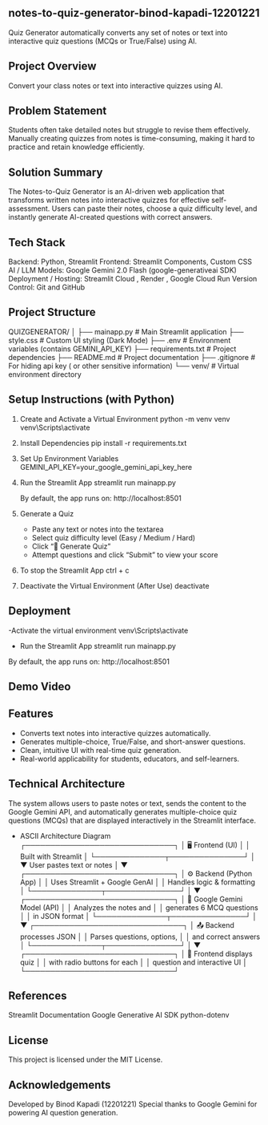 ## notes-to-quiz-generator-binod-kapadi-12201221
Quiz Generator automatically converts any set of notes or text into interactive quiz questions (MCQs or True/False) using AI.


## Project Overview
Convert your class notes or text into interactive quizzes using AI.


## Problem Statement
Students often take detailed notes but struggle to revise them effectively.
Manually creating quizzes from notes is time-consuming, making it hard to practice and retain knowledge efficiently.


## Solution Summary
The Notes-to-Quiz Generator is an AI-driven web application that transforms written notes into interactive quizzes for effective self-assessment.
Users can paste their notes, choose a quiz difficulty level, and instantly generate AI-created questions with correct answers.


## Tech Stack
Backend: Python, Streamlit
Frontend: Streamlit Components, Custom CSS
AI / LLM Models: Google Gemini 2.0 Flash (google-generativeai SDK)
Deployment / Hosting: Streamlit Cloud , Render , Google Cloud Run
Version Control: Git and GitHub

## Project Structure
QUIZGENERATOR/
│
├── mainapp.py                 # Main Streamlit application
├── style.css              # Custom UI styling (Dark Mode)
├── .env                   # Environment variables (contains GEMINI_API_KEY)
├── requirements.txt       # Project dependencies
├── README.md              # Project documentation
├── .gitignore             # For hiding api key ( or other sensitive information)
└── venv/                  # Virtual environment directory 


## Setup Instructions (with Python)

1. Create and Activate a Virtual Environment
     python -m venv venv
     venv\Scripts\activate

2. Install Dependencies
     pip install -r requirements.txt

3. Set Up Environment Variables
     GEMINI_API_KEY=your_google_gemini_api_key_here
   
4. Run the Streamlit App
    streamlit run mainapp.py

   By default, the app runs on:
        http://localhost:8501
   
5. Generate a Quiz
    - Paste any text or notes into the textarea
    - Select quiz difficulty level (Easy / Medium / Hard)
    - Click “🚀 Generate Quiz”
    - Attempt questions and click “Submit” to view your score
  
6. To stop the Streamlit App
        ctrl + c

7. Deactivate the Virtual Environment (After Use)
        deactivate


## Deployment
   -Activate the virtual environment
        venv\Scripts\activate
   
   - Run the Streamlit App
         streamlit run mainapp.py

   By default, the app runs on:
        http://localhost:8501

## Demo Video


## Features
- Converts text notes into interactive quizzes automatically.
- Generates multiple-choice, True/False, and short-answer questions.
- Clean, intuitive UI with real-time quiz generation.
- Real-world applicability for students, educators, and self-learners.


## Technical Architecture
The system allows users to paste notes or text, sends the content to the Google Gemini API, and automatically generates multiple-choice quiz questions (MCQs) that are displayed interactively in the Streamlit interface.

   - ASCII Architecture Diagram
          ┌──────────────────────────────┐
          │      🖥️  Frontend (UI)       │
          │      Built with Streamlit     │
          └──────────────┬───────────────┘
                         │
                         ▼
              User pastes text or notes
                         │
                         ▼
          ┌──────────────────────────────┐
          │   ⚙️  Backend (Python App)    │
          │ Uses Streamlit + Google GenAI │
          │ Handles logic & formatting     │
          └──────────────┬───────────────┘
                         │
                         ▼
          ┌──────────────────────────────┐
          │ 🤖  Google Gemini Model (API) │
          │  Analyzes the notes and       │
          │  generates 6 MCQ questions     │
          │  in JSON format                │
          └──────────────┬───────────────┘
                         │
                         ▼
          ┌──────────────────────────────┐
          │   📤 Backend processes JSON   │
          │   Parses questions, options,  │
          │   and correct answers         │
          └──────────────┬───────────────┘
                         │
                         ▼
          ┌──────────────────────────────┐
          │   🧾 Frontend displays quiz   │
          │   with radio buttons for each │
          │   question and interactive UI │
          └──────────────────────────────┘


## References
Streamlit Documentation
Google Generative AI SDK
python-dotenv


## License
This project is licensed under the MIT License.


## Acknowledgements
Developed by Binod Kapadi (12201221)
Special thanks to Google Gemini for powering AI question generation.
